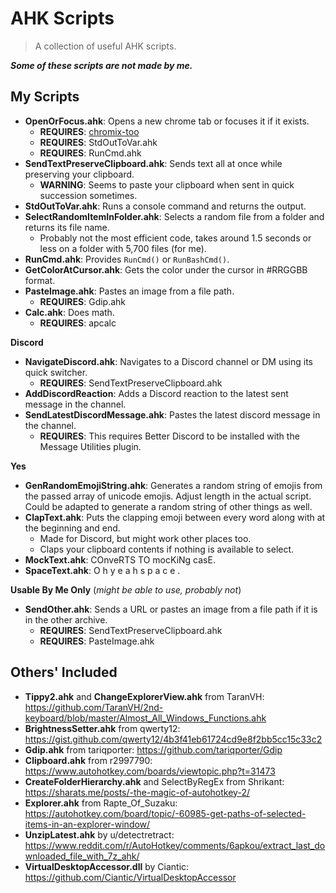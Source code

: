 # AHK Scripts
> A collection of useful AHK scripts.

***Some of these scripts are not made by me.***

## My Scripts
- **OpenOrFocus.ahk**: Opens a new chrome tab or focuses it if it exists.
  - **REQUIRES**: [chromix-too](https://www.npmjs.com/package/chromix-too)
  - **REQUIRES**: StdOutToVar.ahk
  - **REQUIRES**: RunCmd.ahk
- **SendTextPreserveClipboard.ahk**: Sends text all at once while preserving your clipboard.
  - **WARNING**: Seems to paste your clipboard when sent in quick succession sometimes.
- **StdOutToVar.ahk**: Runs a console command and returns the output.
- **SelectRandomItemInFolder.ahk**: Selects a random file from a folder and returns its file name.
  - Probably not the most efficient code, takes around 1.5 seconds or less on a folder with 5,700 files (for me).
- **RunCmd.ahk**: Provides `RunCmd()` or `RunBashCmd()`.
- **GetColorAtCursor.ahk**: Gets the color under the cursor in #RRGGBB format.
- **PasteImage.ahk**: Pastes an image from a file path.
  - **REQUIRES**: Gdip.ahk
- **Calc.ahk**: Does math.
  - **REQUIRES**: apcalc

**Discord**
- **NavigateDiscord.ahk**: Navigates to a Discord channel or DM using its quick switcher.
  - **REQUIRES**: SendTextPreserveClipboard.ahk
- **AddDiscordReaction**: Adds a Discord reaction to the latest sent message in the channel.
- **SendLatestDiscordMessage.ahk**: Pastes the latest discord message in the channel.
  - **REQUIRES**: This requires Better Discord to be installed with the Message Utilities plugin.

**Yes**
- **GenRandomEmojiString.ahk**: Generates a random string of emojis from the passed array of unicode emojis. Adjust length in the actual script. Could be adapted to generate a random string of other things as well.
- **ClapText.ahk**: Puts the clapping emoji between every word along with at the beginning and end.
  - Made for Discord, but might work other places too.
  - Claps your clipboard contents if nothing is available to select.
- **MockText.ahk**: COnveRTS TO mocKiNg casE.
- **SpaceText.ahk**: O h   y e a h   s p a c e .

**Usable By Me Only** (*might be able to use, probably not*)
- **SendOther.ahk**: Sends a URL or pastes an image from a file path if it is in the other archive.
  - **REQUIRES**: SendTextPreserveClipboard.ahk
  - **REQUIRES**: PasteImage.ahk

## Others' Included
- **Tippy2.ahk** and **ChangeExplorerView.ahk** from TaranVH: https://github.com/TaranVH/2nd-keyboard/blob/master/Almost_All_Windows_Functions.ahk
- **BrightnessSetter.ahk** from qwerty12: https://gist.github.com/qwerty12/4b3f41eb61724cd9e8f2bb5cc15c33c2
- **Gdip.ahk** from tariqporter: https://github.com/tariqporter/Gdip
- **Clipboard.ahk** from r2997790: https://www.autohotkey.com/boards/viewtopic.php?t=31473
- **CreateFolderHierarchy.ahk** and SelectByRegEx from Shrikant: https://sharats.me/posts/-the-magic-of-autohotkey-2/
- **Explorer.ahk** from Rapte_Of_Suzaku: https://autohotkey.com/board/topic/-60985-get-paths-of-selected-items-in-an-explorer-window/
- **UnzipLatest.ahk** by u/detectretract: https://www.reddit.com/r/AutoHotkey/comments/6apkou/extract_last_downloaded_file_with_7z_ahk/
- **VirtualDesktopAccessor.dll** by Ciantic: https://github.com/Ciantic/VirtualDesktopAccessor
